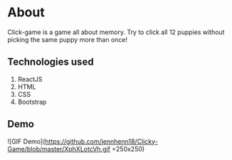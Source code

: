 # About

Click-game is a game all about memory. Try to click all 12 puppies without picking the same puppy more than once! 




## Technologies used
1) ReactJS
2) HTML
3) CSS
4) Bootstrap

## Demo

![GIF Demo](https://github.com/jennhenn18/Clicky-Game/blob/master/XphXLotcVh.gif =250x250)
